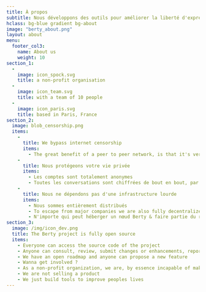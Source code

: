 ```yaml
---
title: À propos
subtitle: Nous développons des outils pour améliorer la liberté d'expression
hclass: bg-blue gradient bg-about
image: "berty_about.png"
layout: about
menu:
  footer_col3:
    name: About us
    weight: 10
section_1:
  - 
    image: icon_spock.svg
    title: a non-profit organisation
  - 
    image: icon_team.svg
    title: with a team of 10 people
  - 
    image: icon_paris.svg
    title: based in Paris, France
section_2:
  image: blob_censorship.png
  items:
    - 
      title: We bypass internet censorship
      items:
        - The great benefit of a peer to peer network, is that it's very hard to prevent it from spreading
    - 
      title: Nous protégeons votre vie privée
      items:
        - Les comptes sont totalement anonymes
        - Toutes les conversations sont chiffrées de bout en bout, par défaut
    - 
      title: Nous ne dépendons pas d'une infrastructure lourde
      items:
        - Nous sommes entièrement distribués
        - To escape from major companies we are also fully decentralized
        - N'importe qui peut héberger un nœud Berty & faire partie du réseau Berty
section_3:
  image: /img/icon_dev.png
  title: The Berty project is fully open source
  items:
    - Everyone can access the source code of the project
    - Anyone can consult, review, submit changes or enhancements, report a bug, perform a security audit...
    - We have an open roadmap and anyone can propose a new feature
    - Wanna get involved ?
    - As a non-profit organization, we are, by essence incapable of making profit
    - We are not selling a product
    - We just build tools to improve peoples lives
---
```


